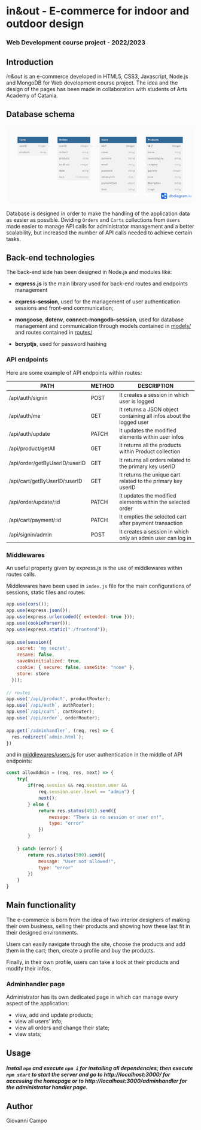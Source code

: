 # in&out - E-commerce for indoor and outdoor design

### Web Development course project - 2022/2023



## Introduction

*in&out* is an e-commerce developed in HTML5, CSS3, Javascript, Node.js and MongoDB for Web development course project. The idea and the design of the pages has been made in collaboration with students of Arts Academy of Catania.



## Database schema



![](pics/database_schema.png)



Database is designed in order to make the handling of the application data as easier as possible. Dividing `Orders` and `Carts` collections from `Users` made easier to manage API calls for administrator management and a better scalability, but increased the number of API calls needed to achieve certain tasks.



## Back-end technologies

The back-end side has been designed in Node.js and modules like:

- **express.js** is the main library used for back-end routes and endpoints management

- **express-session**, used for the management of user authentication sessions and front-end communication;
- **mongoose**, **dotenv**, **connect-mongodb-session**, used for database management and communication through models contained in [models/](backend/models) and routes contained in [routes/](backend/routes)
- **bcryptjs**, used for password hashing



### API endpoints

Here are some example of API endpoints within routes:

| PATH                           | METHOD | DESCRIPTION                                                  |
| ------------------------------ | ------ | ------------------------------------------------------------ |
| /api/auth/signin               | POST   | It creates a session in which user is logged                 |
| /api/auth/me                   | GET    | It returns a JSON object containing all infos about the logged user |
| /api/auth/update               | PATCH  | It updates the modified elements within user infos           |
| /api/product/getAll            | GET    | It returns all the products within Product collection        |
| /api/order/getByUserID/:userID | GET    | It returns all orders related to the primary key userID      |
| /api/cart/getByUserID/:userID  | GET    | It returns the unique cart related to the primary key userID |
| /api/order/update/:id          | PATCH  | It updates the modified elements within the selected order   |
| /api/cart/payment/:id          | PATCH  | It empties the selected cart after payment transaction       |
| /api/signin/admin              | POST   | It creates a session in which only an admin user can log in  |



### Middlewares

An useful property given by express.js is the use of middlewares within routes calls.

Middlewares have been used in `index.js` file for the main configurations of sessions, static files and routes:

```javascript
app.use(cors());
app.use(express.json());
app.use(express.urlencoded({ extended: true }));
app.use(cookieParser());
app.use(express.static("./frontend"));

app.use(session({
    secret: 'my secret',
    resave: false,
    saveUninitialized: true,
    cookie: { secure: false, sameSite: "none" },
    store: store
  }));

// routes
app.use('/api/product', productRouter);
app.use(`/api/auth`, authRouter);
app.use(`/api/cart`, cartRouter);
app.use(`/api/order`, orderRouter);

app.get(`/adminhandler`, (req, res) => {
  res.redirect(`admin.html`);
})
```



and in [middlewares/users.js](backend/middlewares/users.js) for user authentication in the middle of API endpoints:

```javascript
const allowAdmin = (req, res, next) => {
    try{
        if(req.session && req.session.user && 
            req.session.user.level == "admin") {
            next();
        } else {
            return res.status(401).send({
                message: "There is no session or user on!",
                type: "error"
            })
        }

    } catch (error) {
        return res.status(500).send({
            message: "User not allowed!",
            type: "error"
        })
    }
}
```



## Main functionality

The e-commerce is born from the idea of two interior designers of making their own business, selling their products and showing how these last fit in their designed environments.

Users can easily navigate through the site, choose the products and add them in the cart; then, create a profile and buy the products.

Finally, in their own profile, users can take a look at their products and modify their infos.



### Adminhandler page

Administrator has its own dedicated page in which can manage every aspect of the application:

- view, add and update products;
- view all users' info;
- view all orders and change their state;
- view stats;



## Usage

##### Install `npm` and execute `npm i` for installing all dependencies; then execute `npm start` to start the server and go to http://localhost:3000/ for accessing the homepage or to http://localhost:3000/adminhandler for the administrator handler page.



## Author

Giovanni Campo
